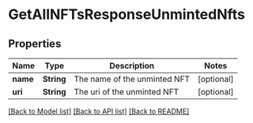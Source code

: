 # GetAllNFTsResponseUnmintedNfts

## Properties
Name | Type | Description | Notes
------------ | ------------- | ------------- | -------------
**name** | **String** | The name of the unminted NFT | [optional] 
**uri** | **String** | The uri of the unminted NFT | [optional] 

[[Back to Model list]](../README.md#documentation-for-models) [[Back to API list]](../README.md#documentation-for-api-endpoints) [[Back to README]](../README.md)


